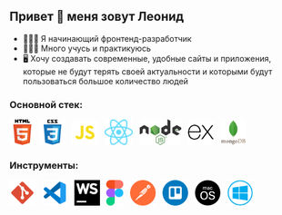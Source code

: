 ## Привет 👋 меня зовут Леонид

<a href="https://t.me/leogladkikh" src="https://upload.wikimedia.org/wikipedia/commons/thumb/a/a5/Instagram_icon.png/1200px-Instagram_icon.png"></a>

- 👨🏻‍💻 Я начинающий фронтенд-разработчик
- 👨🏻‍🎓 Много учусь и практикуюсь
- 🖥 Хочу создавать современные, удобные сайты и приложения, которые не будут терять своей актуальности и которыми будут пользоваться большое количество людей

### Основной стек:

<img src="images/html.svg" height="45" title="HTML5" alt="HTML5">&nbsp;
<img src="images/css.svg" height="45" title="CSS3" alt="CSS3">&nbsp;&nbsp;
<img src="images/js.svg" height="45" title="JavaScript" alt="JavaScript">&nbsp;&nbsp;
<img src="images/react.svg" height="45" title="React" alt="React">&nbsp;&nbsp;
<img src="images/nodejs.svg" height="45" title="NodeJS" alt="NodeJS">&nbsp;&nbsp;
<img src="images/expressjs.svg" height="45" title="ExpressJS" alt="ExpressJS">&nbsp;&nbsp;
<img src="images/mongodb.svg" height="45" title="MongoDB" alt="MongoDB">&nbsp;&nbsp;

### Инструменты:

<img src="images/git.svg" height="45" title="Git" alt="Git">&nbsp;&nbsp;
<img src="images/vscode.svg" height="45" title="VScode" alt="VScode">&nbsp;&nbsp;
<img src="images/webstorm.svg" height="45" title="WebStorm" alt="WebStorm">&nbsp;&nbsp;
<img src="images/figma.svg" height="45" title="Figma" alt="Figma">&nbsp;&nbsp;
<img src="images/postman.svg" height="45" title="Postman" alt="Postman">&nbsp;&nbsp;
<img src="images/trello.svg" height="45" title="Trello" alt="Trello">&nbsp;&nbsp;
<img src="images/mac.svg" height="45" title="MacOS" alt="MacOS">&nbsp;&nbsp;
<img src="images/windows.svg" height="45" title="Windows" alt="Windows">&nbsp;&nbsp;